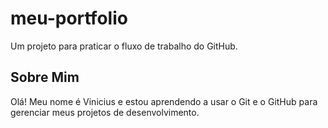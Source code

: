 # meu-portfolio
Um projeto para praticar o fluxo de trabalho do GitHub.

## Sobre Mim
Olá! Meu nome é Vinicius e estou aprendendo a usar o Git
e o GitHub para gerenciar meus projetos de
desenvolvimento.